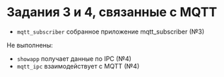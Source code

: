# Задания 3 и 4, связанные с MQTT

- `mqtt_subscriber` собранное приложение mqtt_subscriber (№3)

Не выполнены:
- `showapp` получает данные по IPC (№4)
- `mqtt_ipc` взаимодействует с MQTT (№4)
